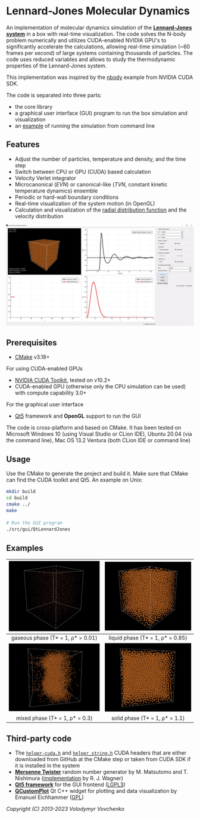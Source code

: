 # Lennard-Jones Molecular Dynamics

An implementation of molecular dynamics simulation of the [**Lennard-Jones system**](https://en.wikipedia.org/wiki/Lennard-Jones_potential) in a box with real-time visualization. 
The code solves the N-body problem numerically and utilizes CUDA-enabled NVIDIA GPU's to significantly accelerate the calculations, allowing real-time simulation (~60 frames per second) of large systems containing thousands of particles.
The code uses reduced variables and allows to study the thermodynamic properties of the Lennard-Jones system.

This implementation was inspired by the [nbody](https://developer.nvidia.com/gpugems/gpugems3/part-v-physics-simulation/chapter-31-fast-n-body-simulation-cuda) example from NVIDIA CUDA SDK.

The code is separated into three parts:
- the core library
- a graphical user interface (GUI) program to run the box simulation and visualization
- an [example](src/tasks/semiGCEfluctuations/semiGCEfluctuations.cpp) of running the simulation from command line


## Features

- Adjust the number of particles, temperature and density, and the time step
- Switch between CPU or GPU (CUDA) based calculation
- Velocity Verlet integrator
- Microcanonical (*EVN*) or canonical-like (*TVN*, constant kinetic temperature dynamics) ensemble
- Periodic or hard-wall boundary conditions
- Real-time visualization of the system motion (in OpenGL)
- Calculation and visualization of the [radial distribution function](https://en.wikipedia.org/wiki/Radial_distribution_function) and the velocity distribution

<p align="center">
  <img src="src/gui/images/QtLennardJones.png" alt="QtLennardJones"/>
</p>

## Prerequisites

- [CMake](https://cmake.org/) v3.18+

For using CUDA-enabled GPUs
- [NVIDIA CUDA Toolkit](https://developer.nvidia.com/cuda-toolkit), tested on v10.2+
- CUDA-enabled GPU (otherwise only the CPU simulation can be used) with compute capability 3.0+

For the graphical user interface
- [Qt5](https://doc.qt.io/qt-5/) framework and **OpenGL** support to run the GUI
  
The code is cross-platform and based on CMake. It has been tested on Microsoft Windows 10 (using Visual Studio or CLion IDE), Ubuntu 20.04 (via the command line), Mac OS 13.2 Ventura (both CLion IDE or command line)

## Usage

Use the CMake to generate the project and build it.
Make sure that CMake can find the CUDA toolkit and Qt5.
An example on Unix:

```bash
mkdir build
cd build
cmake ../
make

# Run the GUI program
./src/gui/QtLennardJones
```


## Examples

| ![gas](src/gui/images/gas-T1-rho0.01.png)  |  ![liquid](src/gui/images/liquid-T1-rho0.85.png) |
|:-------------------------:|:-------------------------:|
| gaseous phase (T* = 1, ρ* = 0.01) | liquid phase (T* = 1, ρ* = 0.85)|
| ![gas](src/gui/images/mixed-T1-rho0.3.png)  |  ![liquid](src/gui/images/solid-T1-rho1.1.png) |
| mixed phase (T* = 1, ρ* = 0.3) | solid phase (T* = 1, ρ* = 1.1)|

## Third-party code

- The [`helper-cuda.h`](https://raw.githubusercontent.com/NVIDIA/cuda-samples/master/Common/helper_cuda.h) and [`helper_string.h`](https://raw.githubusercontent.com/NVIDIA/cuda-samples/master/Common/helper_string.h) CUDA headers that are either downloaded from GitHub at the CMake step or taken from CUDA SDK if it is installed in the system
- [**Mersenne Twister**](http://www.math.sci.hiroshima-u.ac.jp/~m-mat/MT/emt.html) random number generator by M. Matsutomo and T. Nishimura ([implementation](http://www.math.sci.hiroshima-u.ac.jp/~m-mat/MT/VERSIONS/C-LANG/MersenneTwister.h) by R. J. Wagner)
- [**Qt5 framework**](https://www.qt.io) for the GUI frontend ([LGPL3](http://doc.qt.io/qt-5/lgpl.html))
- [**QCustomPlot**](https://www.qcustomplot.com/) Qt C++ widget for plotting and data visualization by Emanuel Eichhammer ([GPL](https://www.gnu.org/licenses/gpl.html))


*Copyright (C) 2013-2023  Volodymyr Vovchenko*
